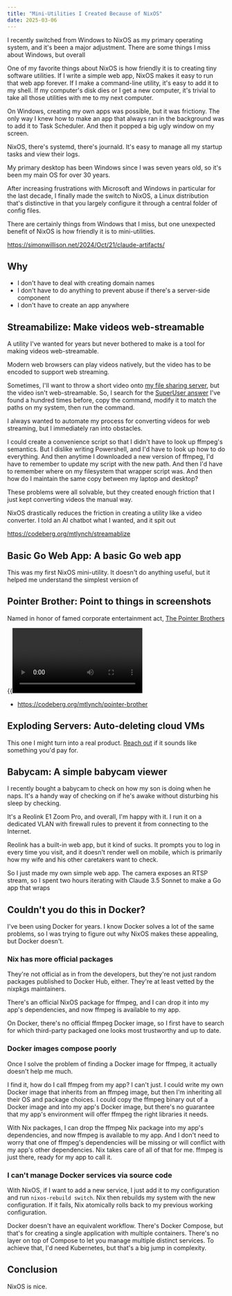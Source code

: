 ```yaml
---
title: "Mini-Utilities I Created Because of NixOS"
date: 2025-03-06
---
```


I recently switched from Windows to NixOS as my primary operating system, and it's been a major adjustment. There are some things I miss about Windows, but overall

One of my favorite things about NixOS is how friendly it is to creating tiny software utilities. If I write a simple web app, NixOS makes it easy to run that web app forever. If I make a command-line utility, it's easy to add it to my shell. If my computer's disk dies or I get a new computer, it's trivial to take all those utilities with me to my next computer.

On Windows, creating my own apps was possible, but it was frictiony. The only way I knew how to make an app that always ran in the background was to add it to Task Scheduler. And then it popped a big ugly window on my screen.

NixOS, there's systemd, there's journald. It's easy to manage all my startup tasks and view their logs.

My primary desktop has been Windows since I was seven years old, so it's been my main OS for over 30 years.

After increasing frustrations with Microsoft and Windows in particular for the last decade, I finally made the switch to NixOS, a Linux distribution that's distinctive in that you largely configure it through a central folder of config files.

There are certainly things from Windows that I miss, but one unexpected benefit of NixOS is how friendly it is to mini-utilities.

https://simonwillison.net/2024/Oct/21/claude-artifacts/

## Why

- I don't have to deal with creating domain names
- I don't have to do anything to prevent abuse if there's a server-side component
- I don't have to create an app anywhere

## Streamabilize: Make videos web-streamable

A utility I've wanted for years but never bothered to make is a tool for making videos web-streamable.

Modern web browsers can play videos natively, but the video has to be encoded to support web streaming.

Sometimes, I'll want to throw a short video onto [my file sharing server](https://github.com/mtlynch/picoshare), but the video isn't web-streamable. So, I search for the [SuperUser answer](https://superuser.com/a/438471) I've found a hundred times before, copy the command, modify it to match the paths on my system, then run the command.

I always wanted to automate my process for converting videos for web streaming, but I immediately ran into obstacles.

I could create a convenience script so that I didn't have to look up ffmpeg's semantics. But I dislike writing Powershell, and I'd have to look up how to do everything. And then anytime I downloaded a new version of ffmpeg, I'd have to remember to update my script with the new path. And then I'd have to remember where on my filesystem that wrapper script was. And then how do I maintain the same copy between my laptop and desktop?

These problems were all solvable, but they created enough friction that I just kept converting videos the manual way.

NixOS drastically reduces the friction in creating a utility like a video converter. I told an AI chatbot what I wanted, and it spit out

https://codeberg.org/mtlynch/streamablize

## Basic Go Web App: A basic Go web app

This was my first NixOS mini-utility. It doesn't do anything useful, but it helped me understand the simplest version of

## Pointer Brother: Point to things in screenshots

Named in honor of famed corporate entertainment act, [The Pointer Brothers](https://www.youtube.com/watch?v=0OwgTEB51Os)

{{<video src="pointer-brother.mp4" caption="TODO" max-width="800px">}}

- <https://codeberg.org/mtlynch/pointer-brother>

## Exploding Servers: Auto-deleting cloud VMs

This one I might turn into a real product. [Reach out](/about/) if it sounds like something you'd pay for.

## Babycam: A simple babycam viewer

I recently bought a babycam to check on how my son is doing when he naps. It's a handy way of checking on if he's awake without disturbing his sleep by checking.

It's a Reolink E1 Zoom Pro, and overall, I'm happy with it. I run it on a dedicated VLAN with firewall rules to prevent it from connecting to the Internet.

Reolink has a built-in web app, but it kind of sucks. It prompts you to log in every time you visit, and it doesn't render well on mobile, which is primarily how my wife and his other caretakers want to check.

So I just made my own simple web app. The camera exposes an RTSP stream, so I spent two hours iterating with Claude 3.5 Sonnet to make a Go app that wraps

## Couldn't you do this in Docker?

I've been using Docker for years. I know Docker solves a lot of the same problems, so I was trying to figure out why NixOS makes these appealing, but Docker doesn't.

### Nix has more official packages

They're not official as in from the developers, but they're not just random packages published to Docker Hub, either. They're at least vetted by the nixpkgs maintainers.

There's an official NixOS package for ffmpeg, and I can drop it into my app's dependencies, and now ffmpeg is available to my app.

On Docker, there's no official ffmpeg Docker image, so I first have to search for which third-party packaged one looks most trustworthy and up to date.

### Docker images compose poorly

Once I solve the problem of finding a Docker image for ffmpeg, it actually doesn't help me much.

I find it, how do I call ffmpeg from my app? I can't just. I could write my own Docker image that inherits from an ffmpeg image, but then I'm inheriting all their OS and package choices. I could copy the ffmpeg binary out of a Docker image and into my app's Docker image, but there's no guarantee that my app's environment will offer ffmpeg the right libraries it needs.

With Nix packages, I can drop the ffmpeg Nix package into my app's dependencies, and now ffmpeg is available to my app. And I don't need to worry that one of ffmpeg's dependencies will be missing or will conflict with my app's other dependencies. Nix takes care of all of that for me. ffmpeg is just there, ready for my app to call it.

### I can't manage Docker services via source code

With NixOS, if I want to add a new service, I just add it to my configuration and run `nixos-rebuild switch`. Nix then rebuilds my system with the new configuration. If it fails, Nix atomically rolls back to my previous working configuration.

Docker doesn't have an equivalent workflow. There's Docker Compose, but that's for creating a single application with multiple containers. There's no layer on top of Compose to let you manage multiple distinct services. To achieve that, I'd need Kubernetes, but that's a big jump in complexity.

## Conclusion

NixOS is nice.
